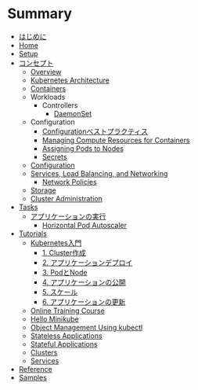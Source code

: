 # Summary

* [はじめに](README.md)
* [Home]()
* [Setup]()
* [コンセプト](concepts/index.md)
  * [Overview]()
  * [Kubernetes Architecture]()
  * [Containers]()
  * Workloads
    * Controllers
      * [DaemonSet](concepts/workloads/controllers/daemonset.md)
  * Configuration
    * [Configurationベストプラクティス](concepts/configuration/overview.md)
    * [Managing Compute Resources for Containers]()
    * [Assigning Pods to Nodes]()
    * [Secrets]()
  * [Configuration]()
  * [Services, Load Balancing, and Networking](concepts/services-networking/index.md)
    * [Network Policies](concepts/services-networking/network-policies.md)
  * [Storage]()
  * [Cluster Administration]()
* [Tasks](tasks/index.md)
  * [アプリケーションの実行](tasks/run-application/index.md)
    * [Horizontal Pod Autoscaler](tasks/run-application/horizontal-pod-autoscale.md)
* [Tutorials](tutorials/index.md)
  * [Kubernetes入門](tutorials/kubernetes_basics/index.md)
    * [1. Cluster作成](tutorials/kubernetes_basics/1_create_a_cluster.md)
    * [2. アプリケーションデプロイ](tutorials/kubernetes_basics/2_deploy_an_app.md)
    * [3. PodとNode](tutorials/kubernetes_basics/3_explore_your_app.md)
    * [4. アプリケーションの公開](tutorials/kubernetes_basics/4_expose_your_app_publicly.md)
    * [5. スケール](tutorials/kubernetes_basics/5_scale_your_app.md)
    * [6. アプリケーションの更新](tutorials/kubernetes_basics/6_update_your_app.md)
  * [Online Training Course]()
  * [Hello Minikube]()
  * [Object Management Using kubectl]()
  * [Stateless Applications]()
  * [Stateful Applications]()
  * [Clusters]()
  * [Services]()
* [Reference]()
* [Samples]()
